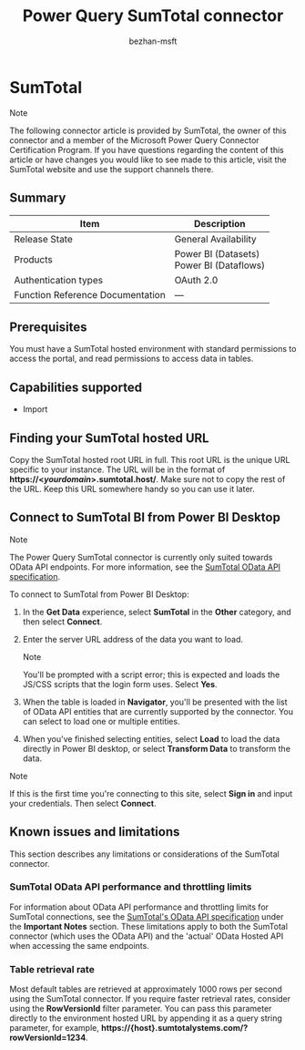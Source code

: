﻿---
title: Power Query SumTotal connector
description: Provides basic information and prerequisites for the SumTotal connector, and outlines limitations and issues.
author: bezhan-msft
ms.topic: conceptual
ms.date: 6/24/2022
ms.author: bezhan
LocalizationGroup: reference
---

# SumTotal

>[!Note]
>The following connector article is provided by SumTotal, the owner of this connector and a member of the Microsoft Power Query Connector Certification Program. If you have questions regarding the content of this article or have changes you would like to see made to this article, visit the SumTotal website and use the support channels there.

## Summary

| Item | Description |
| ---- | ----------- |
| Release State | General Availability |
| Products | Power BI (Datasets)<br/>Power BI (Dataflows) |
| Authentication types | OAuth 2.0 |
| Function Reference Documentation | &mdash; |

## Prerequisites

You must have a SumTotal hosted environment with standard permissions to access the portal, and read permissions to access data in tables.

## Capabilities supported

* Import

## Finding your SumTotal hosted URL

Copy the SumTotal hosted root URL in full. This root URL is the unique URL specific to your instance. The URL will be in the format of **https://\<*yourdomain*>.sumtotal.host/**. Make sure not to copy the rest of the URL. Keep this URL somewhere handy so you can use it later.

## Connect to SumTotal BI from Power BI Desktop

>[!NOTE]
>The Power Query SumTotal connector is currently only suited towards OData API endpoints. For more information, see the [SumTotal OData API specification](https://marketplace.sumtotalsystems.com/Home/ODataAPI).

To connect to SumTotal from Power BI Desktop:

1. In the **Get Data** experience, select **SumTotal** in the **Other** category, and then select **Connect**.

2. Enter the server URL address of the data you want to load.

   >[!NOTE]
   >You'll be prompted with a script error; this is expected and loads the JS/CSS scripts that the login form uses. Select **Yes**.

3. When the table is loaded in **Navigator**, you'll be presented with the list of OData API entities that are currently supported by the connector. You can select to load one or multiple entities.

4. When you've finished selecting entities, select **Load** to load the data directly in Power BI desktop, or select **Transform Data** to transform the data.

>[!NOTE]
>If this is the first time you're connecting to this site, select **Sign in** and input your credentials. Then select **Connect**.

## Known issues and limitations

This section describes any limitations or considerations of the SumTotal connector.

### SumTotal OData API performance and throttling limits

For information about OData API performance and throttling limits for SumTotal connections, see the [SumTotal's OData API specification](https://marketplace.sumtotalsystems.com/Home/ODataAPI) under the **Important Notes** section. These limitations apply to both the SumTotal connector (which uses the OData API) and the 'actual' OData Hosted API when accessing the same endpoints.

### Table retrieval rate

Most default tables are retrieved at approximately 1000 rows per second using the SumTotal connector. If you require faster retrieval rates, consider using the **RowVersionId** filter parameter. You can pass this parameter directly to the environment hosted URL by appending it as a query string parameter, for example, **https://{host}.sumtotalystems.com/?rowVersionId=1234**.
